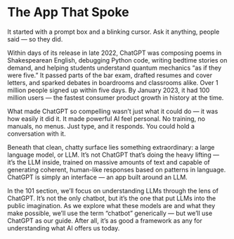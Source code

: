 # The App That Spoke

It started with a prompt box and a blinking cursor. Ask it anything, people said — so they did.

Within days of its release in late 2022, ChatGPT was composing poems in Shakespearean English, debugging Python code, writing bedtime stories on demand, and helping students understand quantum mechanics “as if they were five.” It passed parts of the bar exam, drafted resumes and cover letters, and sparked debates in boardrooms and classrooms alike. Over 1 million people signed up within five days. By January 2023, it had 100 million users — the fastest consumer product growth in history at the time.

What made ChatGPT so compelling wasn’t just what it could do — it was how easily it did it. It made powerful AI feel personal. No training, no manuals, no menus. Just type, and it responds. You could hold a conversation with it.

Beneath that clean, chatty surface lies something extraordinary: a large language model, or LLM. It’s not ChatGPT that’s doing the heavy lifting — it’s the LLM inside, trained on massive amounts of text and capable of generating coherent, human-like responses based on patterns in language. ChatGPT is simply an interface — an app built around an LLM.

In the 101 section, we’ll focus on understanding LLMs through the lens of ChatGPT. It’s not the only chatbot, but it’s the one that put LLMs into the public imagination. As we explore what these models are and what they make possible, we’ll use the term “chatbot” generically — but we’ll use ChatGPT as our guide. After all, it’s as good a framework as any for understanding what AI offers us today.
